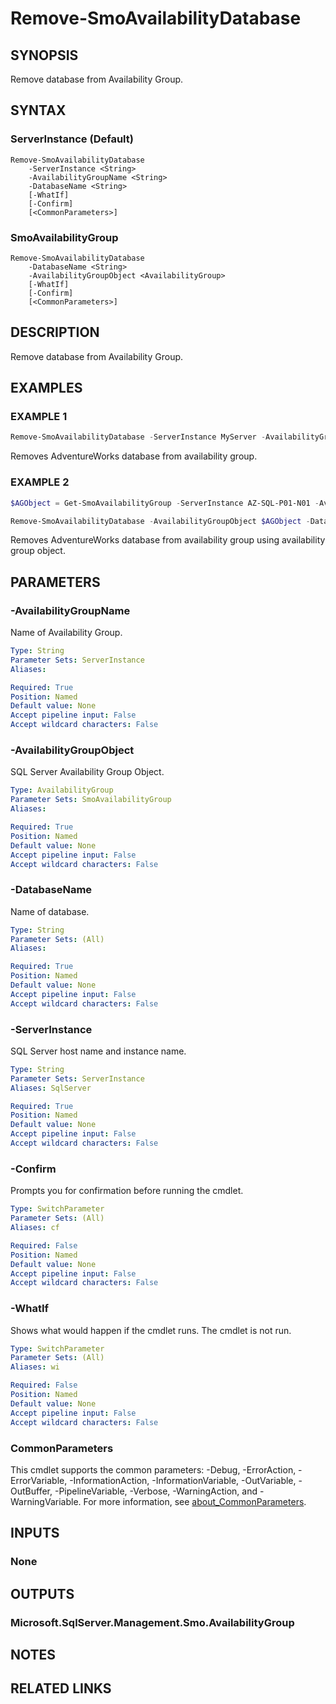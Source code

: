 ﻿---
external help file: SqlServerTools-help.xml
Module Name: SqlServerTools
online version:
schema: 2.0.0
---

# Remove-SmoAvailabilityDatabase

## SYNOPSIS
Remove database from Availability Group.

## SYNTAX

### ServerInstance (Default)
```
Remove-SmoAvailabilityDatabase
	-ServerInstance <String>
	-AvailabilityGroupName <String>
	-DatabaseName <String>
	[-WhatIf]
	[-Confirm]
	[<CommonParameters>]
```

### SmoAvailabilityGroup
```
Remove-SmoAvailabilityDatabase
	-DatabaseName <String>
	-AvailabilityGroupObject <AvailabilityGroup>
	[-WhatIf]
	[-Confirm]
	[<CommonParameters>]
```

## DESCRIPTION
Remove database from Availability Group.

## EXAMPLES

### EXAMPLE 1
```powershell
Remove-SmoAvailabilityDatabase -ServerInstance MyServer -AvailabilityGroupName MyAG -DatabaseName AdventureWorks
```

Removes AdventureWorks database from availability group.

### EXAMPLE 2
```powershell
$AGObject = Get-SmoAvailabilityGroup -ServerInstance AZ-SQL-P01-N01 -AvailabilityGroupName AZ-SQL-P01-A01

Remove-SmoAvailabilityDatabase -AvailabilityGroupObject $AGObject -DatabaseName AdventureWorks
```

Removes AdventureWorks database from availability group using availability group object.

## PARAMETERS

### -AvailabilityGroupName
Name of Availability Group.

```yaml
Type: String
Parameter Sets: ServerInstance
Aliases:

Required: True
Position: Named
Default value: None
Accept pipeline input: False
Accept wildcard characters: False
```

### -AvailabilityGroupObject
SQL Server Availability Group Object.

```yaml
Type: AvailabilityGroup
Parameter Sets: SmoAvailabilityGroup
Aliases:

Required: True
Position: Named
Default value: None
Accept pipeline input: False
Accept wildcard characters: False
```

### -DatabaseName
Name of database.

```yaml
Type: String
Parameter Sets: (All)
Aliases:

Required: True
Position: Named
Default value: None
Accept pipeline input: False
Accept wildcard characters: False
```

### -ServerInstance
SQL Server host name and instance name.

```yaml
Type: String
Parameter Sets: ServerInstance
Aliases: SqlServer

Required: True
Position: Named
Default value: None
Accept pipeline input: False
Accept wildcard characters: False
```

### -Confirm
Prompts you for confirmation before running the cmdlet.

```yaml
Type: SwitchParameter
Parameter Sets: (All)
Aliases: cf

Required: False
Position: Named
Default value: None
Accept pipeline input: False
Accept wildcard characters: False
```

### -WhatIf
Shows what would happen if the cmdlet runs.
The cmdlet is not run.

```yaml
Type: SwitchParameter
Parameter Sets: (All)
Aliases: wi

Required: False
Position: Named
Default value: None
Accept pipeline input: False
Accept wildcard characters: False
```

### CommonParameters
This cmdlet supports the common parameters: -Debug, -ErrorAction, -ErrorVariable, -InformationAction, -InformationVariable, -OutVariable, -OutBuffer, -PipelineVariable, -Verbose, -WarningAction, and -WarningVariable. For more information, see [about_CommonParameters](http://go.microsoft.com/fwlink/?LinkID=113216).

## INPUTS

### None

## OUTPUTS

### Microsoft.SqlServer.Management.Smo.AvailabilityGroup

## NOTES

## RELATED LINKS
